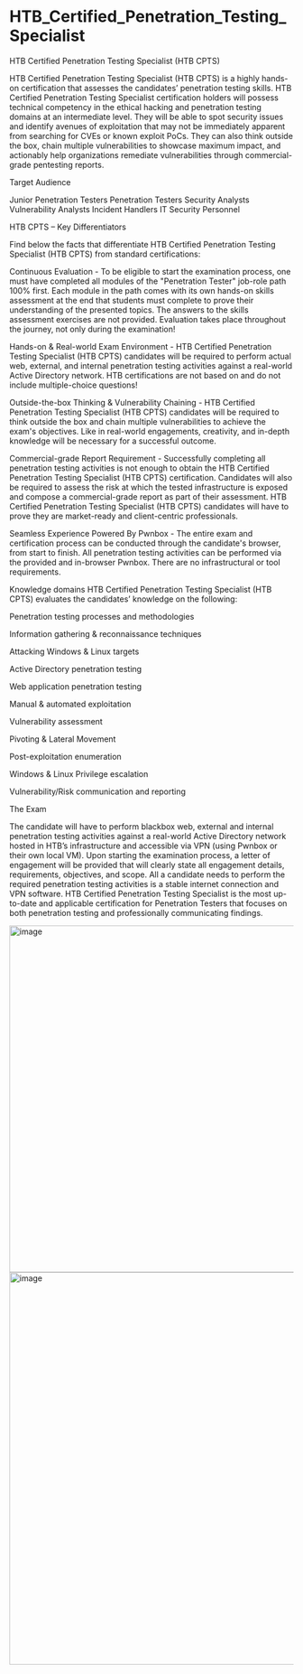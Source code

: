 # HTB_Certified_Penetration_Testing_Specialist

HTB Certified Penetration Testing Specialist (HTB CPTS)

HTB Certified Penetration Testing Specialist (HTB CPTS) is a highly hands-on certification that assesses the candidates’ penetration testing skills. HTB Certified Penetration Testing Specialist certification holders will possess technical competency in the ethical hacking and penetration testing domains at an intermediate level. They will be able to spot security issues and identify avenues of exploitation that may not be immediately apparent from searching for CVEs or known exploit PoCs. They can also think outside the box, chain multiple vulnerabilities to showcase maximum impact, and actionably help organizations remediate vulnerabilities through commercial-grade pentesting reports.

Target Audience

Junior Penetration Testers
Penetration Testers
Security Analysts
Vulnerability Analysts
Incident Handlers
IT Security Personnel

HTB CPTS – Key Differentiators

Find below the facts that differentiate HTB Certified Penetration Testing Specialist (HTB CPTS) from standard certifications:

Continuous Evaluation - To be eligible to start the examination process, one must have completed all modules of the "Penetration Tester" job-role path 100% first. Each module in the path comes with its own hands-on skills assessment at the end that students must complete to prove their understanding of the presented topics. The answers to the skills assessment exercises are not provided. Evaluation takes place throughout the journey, not only during the examination!

Hands-on & Real-world Exam Environment - HTB Certified Penetration Testing Specialist (HTB CPTS) candidates will be required to perform actual web, external, and internal penetration testing activities against a real-world Active Directory network. HTB certifications are not based on and do not include multiple-choice questions!

Outside-the-box Thinking & Vulnerability Chaining - HTB Certified Penetration Testing Specialist (HTB CPTS) candidates will be required to think outside the box and chain multiple vulnerabilities to achieve the exam's objectives. Like in real-world engagements, creativity, and in-depth knowledge will be necessary for a successful outcome.

Commercial-grade Report Requirement - Successfully completing all penetration testing activities is not enough to obtain the HTB Certified Penetration Testing Specialist (HTB CPTS) certification. Candidates will also be required to assess the risk at which the tested infrastructure is exposed and compose a commercial-grade report as part of their assessment. HTB Certified Penetration Testing Specialist (HTB CPTS) candidates will have to prove they are market-ready and client-centric professionals.

Seamless Experience Powered By Pwnbox - The entire exam and certification process can be conducted through the candidate's browser, from start to finish. All penetration testing activities can be performed via the provided and in-browser Pwnbox. There are no infrastructural or tool requirements.

Knowledge domains
HTB Certified Penetration Testing Specialist (HTB CPTS) evaluates the candidates’ knowledge on the following:

Penetration testing processes and methodologies

Information gathering & reconnaissance techniques

Attacking Windows & Linux targets

Active Directory penetration testing

Web application penetration testing

Manual & automated exploitation

Vulnerability assessment

Pivoting & Lateral Movement

Post-exploitation enumeration

Windows & Linux Privilege escalation

Vulnerability/Risk communication and reporting

The Exam

The candidate will have to perform blackbox web, external and internal penetration testing activities against a real-world Active Directory network hosted in HTB’s infrastructure and accessible via VPN (using Pwnbox or their own local VM). Upon starting the examination process, a letter of engagement will be provided that will clearly state all engagement details, requirements, objectives, and scope. All a candidate needs to perform the required penetration testing activities is a stable internet connection and VPN software. HTB Certified Penetration Testing Specialist is the most up-to-date and applicable certification for Penetration Testers that focuses on both penetration testing and professionally communicating findings.

<img width="622" height="614" alt="image" src="https://github.com/user-attachments/assets/72d3bb93-7231-454c-8548-999dd8422318" />

<img width="629" height="695" alt="image" src="https://github.com/user-attachments/assets/2365874e-6530-4f08-a544-5f9166b99d8c" />
